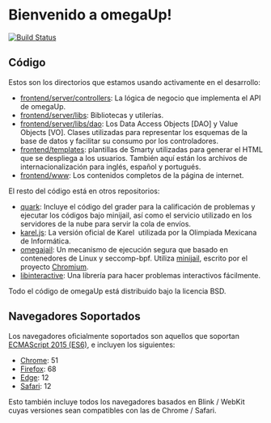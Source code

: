 # Bienvenido a omegaUp!

[![Build Status](https://travis-ci.org/omegaup/omegaup.svg?branch=master)](https://travis-ci.org/omegaup/omegaup)

## Código

Estos son los directorios que estamos usando activamente en el desarrollo:

* [frontend/server/controllers](https://github.com/omegaup/omegaup/tree/master/frontend/server/controllers):
  La lógica de negocio que implementa el API de omegaUp.
* [frontend/server/libs](https://github.com/omegaup/omegaup/tree/master/frontend/server/libs):
  Bibliotecas y utilerías.
* [frontend/server/libs/dao](https://github.com/omegaup/omegaup/tree/master/frontend/server/libs/dao):
  Los Data Access Objects [DAO] y Value Objects [VO].  Clases utilizadas para representar los
  esquemas de la base de datos y facilitar su consumo por los controladores.
* [frontend/templates](https://github.com/omegaup/omegaup/tree/master/frontend/templates):
  plantillas de Smarty utilizadas para generar el HTML que se despliega a los
  usuarios.  También aquí están los archivos de internacionalización para
  inglés, español y portugués.
* [frontend/www](https://github.com/omegaup/omegaup/tree/master/frontend/www):
  Los contenidos completos de la página de internet.

El resto del código está en otros repositorios:

* [quark](https://github.com/lhchavez/quark): Incluye el código del grader
  para la calificación de problemas y ejecutar los códigos bajo minijail, así
  como el servicio utilizado en los servidores de la nube para servir la cola
  de envíos.
* [karel.js](https://github.com/omegaup/karel.js): La versión oficial de Karel
  utilizada por la Olimpiada Mexicana de Informática.
* [omegajail](https://github.com/omegaup/omegajail): Un mecanismo de ejecución
  segura que basado en contenedores de Linux y seccomp-bpf. Utiliza
  [minijail](https://android.googlesource.com/platform/external/minijail/+/master),
  escrito por el proyecto [Chromium](https://www.chromium.org).
* [libinteractive](https://github.com/omegaup/libinteractive): Una librería
  para hacer problemas interactivos fácilmente.

Todo el código de omegaUp está distribuido bajo la licencia BSD.

## Navegadores Soportados

Los navegadores oficialmente soportados son aquellos que soportan [ECMAScript
2015 (ES6)](https://caniuse.com/#feat=es6), e incluyen los siguientes:

* [Chrome](https://www.google.com/chrome/): 51
* [Firefox](http://mozilla.org/firefox/releases/): 68
* [Edge](https://www.microsoft.com/edge): 12
* [Safari](https://www.apple.com/safari/): 12

Esto también incluye todos los navegadores basados en Blink / WebKit cuyas
versiones sean compatibles con las de Chrome / Safari.
